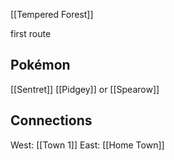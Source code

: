 [[Tempered Forest]]

first route

Pokémon
---
[[Sentret]]
[[Pidgey]] or [[Spearow]]

Connections
---
West: [[Town 1]]
East: [[Home Town]]